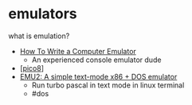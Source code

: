 emulators
=========

what is emulation?

* [How To Write a Computer Emulator](https://fms.komkon.org/EMUL8/HOWTO.html)
    * An experienced console emulator dude
* [[pico8]]
* [EMU2: A simple text-mode x86 + DOS emulator](https://github.com/dmsc/emu2)
    * Run turbo pascal in text mode in linux terminal
    * #dos

[//begin]: # "Autogenerated link references for markdown compatibility"
[pico8]: pico8.md "Pico8"
[//end]: # "Autogenerated link references"